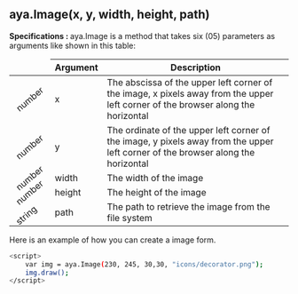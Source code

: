 ## aya.Image(x, y, width, height, path)

<style>
.empty-space{
    visibility:hidden;
    display:inline-block;
    border:none;
}
.table_1 .thead-row {
    border-top:none;
}
.type_style{
    transform:rotate(-40deg);
}
</style>

<body>
<b>Specifications : </b>  aya.Image is a method that takes six (05) parameters as arguments like shown in this table:
<table class='table_1'>
    <thead>
    <tr class="thead-row">
        <th class="empty-space"></th>
        <th>Argument</th>
        <th>Description</th>
    </tr>
    </thead>
    <tbody>
    <tr>
        <td class="type_style">number</td>
        <td>x</td>
        <td>The abscissa of the upper left corner of the image, x pixels away from the upper left corner of the browser along the horizontal</td>
    </tr>
    <tr>
        <td class="type_style">number</td>
        <td>y</td>
        <td>The ordinate of the upper left corner of the image, y pixels away from the upper left corner of the browser along the horizontal</td>
    </tr>
     <tr>
        <td class="type_style">number</td>
        <td>width</td>
        <td>The width of the image</td>
    </tr>
     <tr>
        <td class="type_style">number</td>
        <td>height</td>
        <td>The height of the image</td>
    </tr>
     <tr>
        <td class="type_style">string</td>
        <td>path</td>
        <td>The path to retrieve the image from the file system</td>
    </tr>
    </tbody>
</table>
</body>

Here is an example of how you can create a image form.
```sh
<script>
    var img = aya.Image(230, 245, 30,30, "icons/decorator.png");
    img.draw();
</script>
```